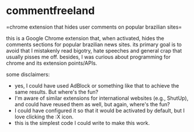 commentfreeland
===============

=chrome extension that hides user comments on popular brazilian sites=

this is a Google Chrome extension that, when activated, hides the comments sections for popular brazilian news sites. its primary goal is to avoid that I mistakenly read bigotry, hate speeches and general crap that usually pisses me off. besides, I was curious about programming for chrome and its extension points/APIs.

some disclaimers:
- yes, I could have used AdBlock or something like that to achieve the same results. But where's the fun?
- I'm aware of similar extensions for international websites (e.g., ShutUp), and could have reused them as well, but again, where's the fun?
- I could have configured it so that it would be activated by default, but I love clicking the :X icon.
- this is the simplest code I could write to make this work.
